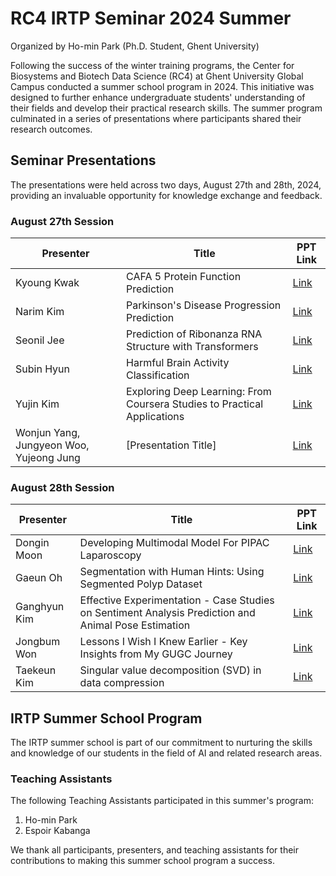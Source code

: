 # RC4 IRTP Seminar 2024 Summer

Organized by Ho-min Park (Ph.D. Student, Ghent University)

Following the success of the winter training programs, the Center for Biosystems and Biotech Data Science (RC4) at Ghent University Global Campus conducted a summer school program in 2024. This initiative was designed to further enhance undergraduate students' understanding of their fields and develop their practical research skills. The summer program culminated in a series of presentations where participants shared their research outcomes.

## Seminar Presentations

The presentations were held across two days, August 27th and 28th, 2024, providing an invaluable opportunity for knowledge exchange and feedback.

### August 27th Session

| Presenter                                | Title                                                                           | PPT Link |
|------------------------------------------|---------------------------------------------------------------------------------|----------|
| Kyoung Kwak                              | CAFA 5 Protein Function Prediction                                              | [Link](https://www.dropbox.com/scl/fi/xhyww69wly5uxlbjycyhl/20240827-Kyoung-Kwak.pdf?rlkey=q96nsja7xwekseq9vxhyi9b2n&st=8vik4qyb&dl=1) |
| Narim Kim                                | Parkinson's Disease Progression Prediction                                      | [Link](https://www.dropbox.com/scl/fi/ul8v3a0pgzd5m161tzltw/20240827-Narim-Kim.pdf?rlkey=p79awnazfs02mguc8njhmvt4b&st=gfqcm1md&dl=1) |
| Seonil Jee                               | Prediction of Ribonanza RNA Structure with Transformers                         | [Link](https://www.dropbox.com/scl/fi/s71o3t869mf6cb57t68fr/20240827-Seonil-Jee.pdf?rlkey=ks4inflozd2xdytbl5vdeejqe&st=x6zby5g5&dl=1) |
| Subin Hyun                               | Harmful Brain Activity Classification                                           | [Link](https://www.dropbox.com/scl/fi/m2ccoqlxuzs94yg8axg89/20240827-Subin-Hyun.pdf?rlkey=pu2derqef6f9hjgkowryp0b1j&st=knxmhurm&dl=1) |
| Yujin Kim                                | Exploring Deep Learning: From Coursera Studies to Practical Applications        | [Link](https://www.dropbox.com/scl/fi/wzcp2q7ksha412s50vctg/20240828-Yujin-Kim.pdf?rlkey=dx7c0p7yymvfsev4fwlbtp2xt&st=3idicjul&dl=1) |
| Wonjun Yang, Jungyeon Woo, Yujeong Jung  | [Presentation Title]                                                            | [Link](https://www.dropbox.com/scl/fi/zrl779axcywgebqp12j99/20240828-Wonjun-Yang-Jungyeon-Woo-Yujeong-Jung.pdf?rlkey=2rsrir4d2gtf91fm9iq7mbnoc&st=f05py2uw&dl=1) |

### August 28th Session

| Presenter     | Title                                                                                  | PPT Link |
|---------------|----------------------------------------------------------------------------------------|----------|
| Dongin Moon   | Developing Multimodal Model For PIPAC Laparoscopy                                      | [Link](https://www.dropbox.com/scl/fi/97dtddsxl6njjrljuph7b/20240828-Dongin-Moon.pdf?rlkey=p2of4q7iz4oecu9f6pulphyeo&st=rzwj2o3r&dl=1) |
| Gaeun Oh      | Segmentation with Human Hints: Using Segmented Polyp Dataset                           | [Link](https://www.dropbox.com/scl/fi/tbgbj293as8gkg8g9qujj/20240828-Gaeun-Oh.pdf?rlkey=d0pqm8hf1dalmthmsf4fmg90d&st=vsu3cwpj&dl=1) |
| Ganghyun Kim  | Effective Experimentation - Case Studies on Sentiment Analysis Prediction and Animal Pose Estimation | [Link](https://www.dropbox.com/scl/fi/62y7gselsf32k8zt91xz4/20240828-Ganghyun-Kim.pdf?rlkey=aof2g29tpzsb11bedpmoq5bl2&st=l4satvyc&dl=1) |
| Jongbum Won   | Lessons I Wish I Knew Earlier - Key Insights from My GUGC Journey                      | [Link](https://www.dropbox.com/scl/fi/2vzk04opte1zxrj3eoalg/20240828-Jongbum-Won.pdf?rlkey=imhf1kg1mk6ndi58kn4a65ee9&st=e0qxamgg&dl=1) |
| Taekeun Kim   | Singular value decomposition (SVD) in data compression                                 | [Link](https://www.dropbox.com/scl/fi/34du3e73k3wawy3sxtyy4/20240828-Taekeun-Kim.pdf?rlkey=6a2kjvslj7xucwbihucrd9mxm&st=ftma2ebf&dl=1) |

## IRTP Summer School Program

The IRTP summer school is part of our commitment to nurturing the skills and knowledge of our students in the field of AI and related research areas. 

### Teaching Assistants

The following Teaching Assistants participated in this summer's program:

1. Ho-min Park
2. Espoir Kabanga

We thank all participants, presenters, and teaching assistants for their contributions to making this summer school program a success.
